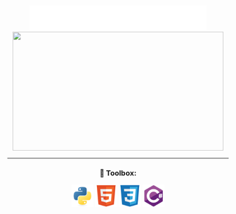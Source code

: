 <div id="header" align="center">
  <img src="main.svg" style="width: 80%;" alt="Codemander"><br>
  <img src="https://i.giphy.com/media/ZVik7pBtu9dNS/giphy.webp" width="480" height="270"/><br>
</div>
<hr>

<div id=toolbox align="center">
<h3>🧰 Toolbox:</h3>
<img src="https://github.com/devicons/devicon/blob/master/icons/python/python-original.svg" alt="Python Logo" width="50" height="50"> 
<img src="https://github.com/devicons/devicon/blob/master/icons/html5/html5-original.svg" alt="html5 Logo" width="50" height="50"> 
<img src="https://github.com/devicons/devicon/blob/master/icons/css3/css3-original.svg" alt="css3 Logo" width="50" height="50">
<img src="https://github.com/devicons/devicon/blob/master/icons/csharp/csharp-original.svg" alt="html5 Logo" width="50" height="50"> 
<!-- <img src="https://upload.wikimedia.org/wikipedia/commons/3/33/HolyC_Logo.svg" alt="HolyC Logo" width="50" height="50"> --> 

</div>
